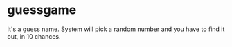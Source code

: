# guessgame
It's a guess name. System will pick a random number and you have to find it out, in 10 chances. 
